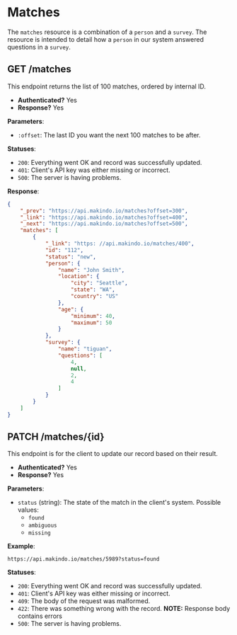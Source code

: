Matches
=======

The `matches` resource is a combination of a `person` and a `survey`.
The resource is intended to detail how a `person` in our system answered questions in a `survey`.

GET /matches
------------

This endpoint returns the list of 100 matches, ordered by internal ID.

  - **Authenticated?** Yes
  - **Response?** Yes

**Parameters**:

  - `:offset`: The last ID you want the next 100 matches to be after.

**Statuses**:

  - `200`: Everything went OK and record was successfully updated.
  - `401`: Client's API key was either missing or incorrect.
  - `500`: The server is having problems.

**Response**:

``` json
{
    "_prev": "https://api.makindo.io/matches?offset=300",
    "_link": "https://api.makindo.io/matches?offset=400",
    "_next": "https://api.makindo.io/matches?offset=500",
    "matches": [
        {
            "_link": "https: //api.makindo.io/matches/400",
            "id": "112",
            "status": "new",
            "person": {
                "name": "John Smith",
                "location": {
                    "city": "Seattle",
                    "state": "WA",
                    "country": "US"
                },
                "age": {
                    "minimum": 40,
                    "maximum": 50
                }
            },
            "survey": {
                "name": "tiguan",
                "questions": [
                    4,
                    null,
                    2,
                    4
                ]
            }
        }
    ]
}
```

PATCH /matches/{id}
------------------

This endpoint is for the client to update our record based on their result.

  - **Authenticated?** Yes
  - **Response?** Yes

**Parameters**:

  - `status` (string): The state of the match in the client's system. Possible values:
    * `found`
    * `ambiguous`
    * `missing`

**Example**:

    https://api.makindo.io/matches/5989?status=found

**Statuses**:

  - `200`: Everything went OK and record was successfully updated.
  - `401`: Client's API key was either missing or incorrect.
  - `409`: The body of the request was malformed.
  - `422`: There was something wrong with the record. **NOTE:** Response body contains errors
  - `500`: The server is having problems.
